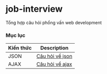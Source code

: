 # job-interview

Tổng hợp câu hỏi phổng vấn web development

### Mục lục

| Kiến thức | Description                                                                            |
| --------- | -------------------------------------------------------------------------------------- |
| JSON      | [Câu hỏi về json](https://github.com/vominhtri-dev/job-interview/tree/main/basic/json) |
| AJAX      | [Câu hỏi về ajax](https://github.com/vominhtri-dev/job-interview/tree/main/basic/ajax) |
